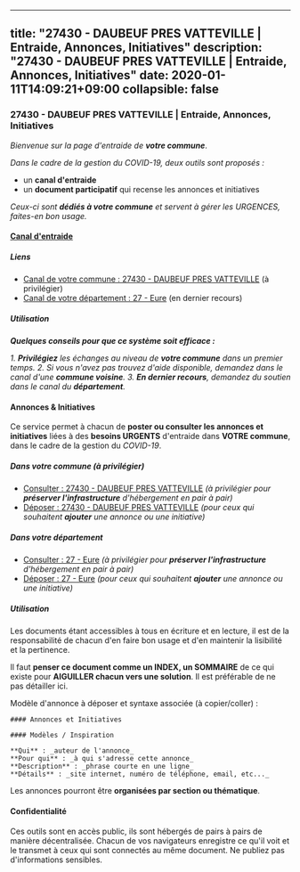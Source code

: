 
---
title: "27430 - DAUBEUF PRES VATTEVILLE | Entraide, Annonces, Initiatives"
description: "27430 - DAUBEUF PRES VATTEVILLE | Entraide, Annonces, Initiatives"
date: 2020-01-11T14:09:21+09:00
collapsible: false
---

### 27430 - DAUBEUF PRES VATTEVILLE | Entraide, Annonces, Initiatives

_Bienvenue sur la page d'entraide de **votre commune**_.

_Dans le cadre de la gestion du COVID-19, deux outils sont proposés :_

- un **canal d'entraide**
- un **document participatif** qui recense les annonces et initiatives

_Ceux-ci sont **dédiés à votre commune** et servent à gérer les URGENCES, faites-en bon usage._

#### [Canal d'entraide](https://entraide.stopcoronavirus.tech/#/channel/27430_daubeuf-pres-vatteville)

##### Liens

- [Canal de votre commune : 27430 	- DAUBEUF PRES VATTEVILLE](https://entraide.stopcoronavirus.tech/#/channel/27430_daubeuf-pres-vatteville) (à privilégier)
- [Canal de votre département : 27 	- Eure](https://entraide.stopcoronavirus.tech/#/channel/27_eure) (en dernier recours)

##### Utilisation

_**Quelques conseils pour que ce système soit efficace :**_

_1. **Privilégiez** les échanges au niveau de **votre commune** dans un premier temps._
_2. Si vous n'avez pas trouvez d'aide disponible, demandez dans le canal d'une **commune voisine**._
_3. **En dernier recours**, demandez du soutien dans le canal du **département**._

#### Annonces & Initiatives


Ce service permet à chacun de **poster ou consulter les annonces et initiatives** liées à des **besoins
URGENTS** d'entraide dans **VOTRE commune**, dans le cadre de la gestion du _COVID-19_.

##### Dans votre commune (à privilégier)

- [Consulter : 27430 	- DAUBEUF PRES VATTEVILLE](https://docs.stopcoronavirus.tech/r/markdown/27430_daubeuf-pres-vatteville/4XTTMGp6UrXqkeb8KnvgK522iYRW13t5EhHCRbuToMP8giHQs) _(à privilégier pour **préserver l'infrastructure** d'hébergement en pair à pair)_
- [Déposer : 27430 	- DAUBEUF PRES VATTEVILLE](https://docs.stopcoronavirus.tech/w/markdown/27430_daubeuf-pres-vatteville/4XTTMGp6UrXqkeb8KnvgK522iYRW13t5EhHCRbuToMP8giHQs-K3TgUa1empKppWB6GxeeYc74KLCTCV57a1DN4Jrp9xVQKcfvLEuC9ENMLLzthpWKKU7oH4k94XWQWiHmiRS1r8SLeqoTrUrSxjhnzetgc9bfyFvosotnamDN8fCUHK8kRhDT4uoD) _(pour ceux qui souhaitent **ajouter** une annonce ou une initiative)_

##### Dans votre département

- [Consulter : 27 	- Eure](https://docs.stopcoronavirus.tech/r/markdown/27_eure/4XTTMBaX6xSM64UAX3YybedrsEGYEJtt6vopdQsPEFtGijgwg) _(à privilégier pour **préserver l'infrastructure** d'hébergement en pair à pair)_
- [Déposer : 27 	- Eure](https://docs.stopcoronavirus.tech/w/markdown/27_eure/4XTTMBaX6xSM64UAX3YybedrsEGYEJtt6vopdQsPEFtGijgwg-K3TgUmjy61Gu7ZFzjoVmiacXP2Rc4pq6sxVCYUX3mFQZWQw9yCKsEoAMagtuW4jJTYhK96DsWW4cPmZLagvQNZ34BscGcu4btrtJibt18c1mpqofaWe6Q3RartDiuMTjY7NrsH4r) _(pour ceux qui souhaitent **ajouter** une annonce ou une initiative)_


##### Utilisation

Les documents étant accessibles à tous en écriture et en lecture, il est de la
responsabilité de chacun d'en faire bon usage et d'en maintenir la lisibilité
et la pertinence.

Il faut **penser ce document comme un INDEX, un SOMMAIRE** de ce qui existe
pour **AIGUILLER chacun vers une solution**. Il est préférable de ne pas détailler ici.

Modèle d'annonce à déposer et syntaxe associée (à copier/coller) :

    #### Annonces et Initiatives

    #### Modèles / Inspiration

    **Qui** : _auteur de l'annonce_
    **Pour qui** : _à qui s'adresse cette annonce_
    **Description** : _phrase courte en une ligne_
    **Détails** : _site internet, numéro de téléphone, email, etc..._


Les annonces pourront être **organisées par section ou thématique**.

#### Confidentialité

Ces outils sont en accès public, ils sont hébergés de pairs à pairs de manière décentralisée.
Chacun de vos navigateurs enregistre ce qu'il voit et le transmet à ceux qui sont connectés au même document.
Ne publiez pas d'informations sensibles.
